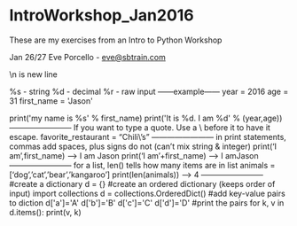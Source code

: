 # IntroWorkshop_Jan2016
These are my exercises from an Intro to Python Workshop

Jan 26/27
Eve Porcello - eve@sbtrain.com

\n is new line

%s - string
%d - decimal
%r - raw input
——example——
year = 2016
age = 31
first_name = 'Jason'

print('my name is %s' % first_name)
print('It is %d. I am %d' % (year,age))
————————
If you want to type a quote. Use a \ before it to have it escape.
favorite_restaurant = “Chili\’s”
————————
in print statements, commas add spaces, plus signs do not (can’t mix string & integer)
print(‘I am’,first_name) —> I am Jason
print(‘I am’+first_name) —> I amJason
————————
for a list, len() tells how many items are in list
animals = [‘dog’,’cat’,’bear’,’kangaroo’]
print(len(animals)) —> 4
————————
#create a dictionary
d = {}
#create an ordered dictionary (keeps order of input)
import collections
d = collections.OrderedDict()
#add key-value pairs to diction
d['a']='A'
d['b']='B'
d['c']='C'
d['d']='D'
#print the pairs
for k, v in d.items():
	print(v, k)
